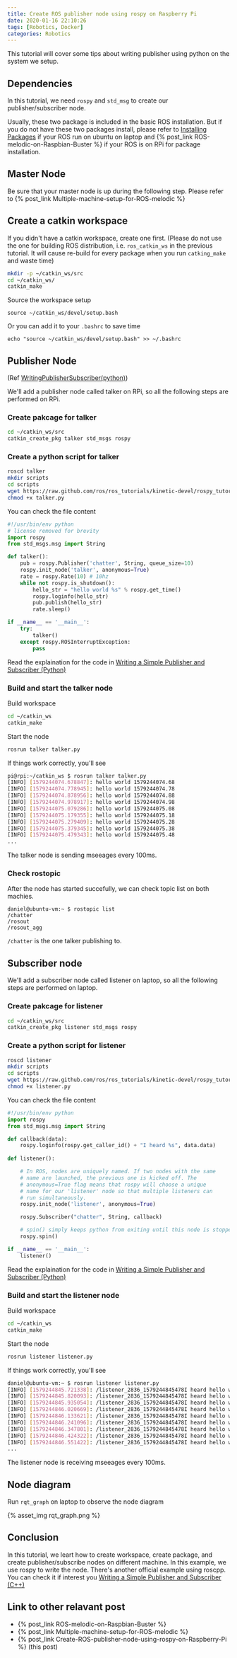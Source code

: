 ```yaml
---
title: Create ROS publisher node using rospy on Raspberry Pi
date: 2020-01-16 22:10:26
tags: [Robotics, Docker]
categories: Robotics
---
```


This tutorial will cover some tips about writing publisher using python on the system we setup.

## Dependencies

In this tutorial, we need `rospy` and `std_msg` to create our publisher/subscriber node.

Usually, these two package is included in the basic ROS installation. But if you do not have these two packages install, please refer to [Installing Packages](https://industrial-training-master.readthedocs.io/en/melodic/_source/session1/Installing-Existing-Packages.html) if your ROS run on ubuntu on laptop and {% post_link ROS-melodic-on-Raspbian-Buster %} if your ROS is on RPi for package installation.

## Master Node

Be sure that your master node is up during the following step. Please refer to {% post_link Multiple-machine-setup-for-ROS-melodic %}

## Create a catkin workspace
If you didn't have a catkin workspace, create one first. (Please do not use the one for building ROS distribution, i.e. `ros_catkin_ws` in the previous tutorial. It will cause re-build for every package when you run `catking_make` and waste time)

```sh
mkdir -p ~/catkin_ws/src
cd ~/catkin_ws/
catkin_make
```

Source the workspace setup
```
source ~/catkin_ws/devel/setup.bash
```

Or you can add it to your `.bashrc` to save time
```
echo "source ~/catkin_ws/devel/setup.bash" >> ~/.bashrc
```

## Publisher Node
(Ref [WritingPublisherSubscriber(python)](http://wiki.ros.org/ROS/Tutorials/WritingPublisherSubscriber%28python%29))

We'll add a publisher node called talker on RPi, so all the following steps are performed on RPi.

### Create pakcage for talker
```sh
cd ~/catkin_ws/src
catkin_create_pkg talker std_msgs rospy
```

### Create a python script for talker
```sh
roscd talker
mkdir scripts
cd scripts
wget https://raw.github.com/ros/ros_tutorials/kinetic-devel/rospy_tutorials/001_talker_listener/talker.py
chmod +x talker.py
```

You can check the file content
```python
#!/usr/bin/env python
# license removed for brevity
import rospy
from std_msgs.msg import String

def talker():
    pub = rospy.Publisher('chatter', String, queue_size=10)
    rospy.init_node('talker', anonymous=True)
    rate = rospy.Rate(10) # 10hz
    while not rospy.is_shutdown():
        hello_str = "hello world %s" % rospy.get_time()
        rospy.loginfo(hello_str)
        pub.publish(hello_str)
        rate.sleep()

if __name__ == '__main__':
    try:
        talker()
    except rospy.ROSInterruptException:
        pass
```

Read the explaination for the code in [Writing a Simple Publisher and Subscriber (Python)](http://wiki.ros.org/ROS/Tutorials/WritingPublisherSubscriber%28python%29)

### Build and start the talker node

Build workspace
```sh
cd ~/catkin_ws
catkin_make
```

Start the node
```sh
rosrun talker talker.py
```

If things work correctly, you'll see
```sh
pi@rpi:~/catkin_ws $ rosrun talker talker.py
[INFO] [1579244074.678847]: hello world 1579244074.68
[INFO] [1579244074.778945]: hello world 1579244074.78
[INFO] [1579244074.878956]: hello world 1579244074.88
[INFO] [1579244074.978917]: hello world 1579244074.98
[INFO] [1579244075.079286]: hello world 1579244075.08
[INFO] [1579244075.179355]: hello world 1579244075.18
[INFO] [1579244075.279409]: hello world 1579244075.28
[INFO] [1579244075.379345]: hello world 1579244075.38
[INFO] [1579244075.479343]: hello world 1579244075.48
...
```

The talker node is sending mseeages every 100ms.

### Check rostopic

After the node has started succefully, we can check topic list on both machies.
```
daniel@ubuntu-vm:~ $ rostopic list
/chatter
/rosout
/rosout_agg
```

`/chatter` is the one talker publishing to.

## Subscriber node

We'll add a subscriber node called listener on laptop, so all the following steps are performed on laptop.

### Create pakcage for listener
```sh
cd ~/catkin_ws/src
catkin_create_pkg listener std_msgs rospy
```

### Create a python script for listener
```sh
roscd listener
mkdir scripts
cd scripts
wget https://raw.github.com/ros/ros_tutorials/kinetic-devel/rospy_tutorials/001_talker_listener/listener.py
chmod +x listener.py
```

You can check the file content
```python
#!/usr/bin/env python
import rospy
from std_msgs.msg import String

def callback(data):
    rospy.loginfo(rospy.get_caller_id() + "I heard %s", data.data)
    
def listener():

    # In ROS, nodes are uniquely named. If two nodes with the same
    # name are launched, the previous one is kicked off. The
    # anonymous=True flag means that rospy will choose a unique
    # name for our 'listener' node so that multiple listeners can
    # run simultaneously.
    rospy.init_node('listener', anonymous=True)

    rospy.Subscriber("chatter", String, callback)

    # spin() simply keeps python from exiting until this node is stopped
    rospy.spin()

if __name__ == '__main__':
    listener()
```

Read the explaination for the code in [Writing a Simple Publisher and Subscriber (Python)](http://wiki.ros.org/ROS/Tutorials/WritingPublisherSubscriber%28python%29)

### Build and start the listener node

Build workspace
```sh
cd ~/catkin_ws
catkin_make
```

Start the node
```sh
rosrun listener listener.py
```

If things work correctly, you'll see
```sh
daniel@ubuntu-vm:~ $ rosrun listener listener.py
[INFO] [1579244845.721338]: /listener_2836_1579244845478I heard hello world 1579244846.14
[INFO] [1579244845.820093]: /listener_2836_1579244845478I heard hello world 1579244846.24
[INFO] [1579244845.935054]: /listener_2836_1579244845478I heard hello world 1579244846.34
[INFO] [1579244846.020669]: /listener_2836_1579244845478I heard hello world 1579244846.44
[INFO] [1579244846.133621]: /listener_2836_1579244845478I heard hello world 1579244846.54
[INFO] [1579244846.241096]: /listener_2836_1579244845478I heard hello world 1579244846.64
[INFO] [1579244846.347801]: /listener_2836_1579244845478I heard hello world 1579244846.74
[INFO] [1579244846.424322]: /listener_2836_1579244845478I heard hello world 1579244846.84
[INFO] [1579244846.551422]: /listener_2836_1579244845478I heard hello world 1579244846.94
...
```

The listener node is receiving mseeages every 100ms.

## Node diagram

Run `rqt_graph` on laptop to observe the node diagram

{% asset_img rqt_graph.png %}

## Conclusion

In this tutorial, we leart how to create workspace, create package, and create publisher/subscribe nodes on different machine. In this example, we use rospy to write the node. There's another official example using roscpp. You can check it if interest you [Writing a Simple Publisher and Subscriber (C++)
](http://wiki.ros.org/ROS/Tutorials/WritingPublisherSubscriber%28c%2B%2B%29)

## Link to other relavant post
* {% post_link ROS-melodic-on-Raspbian-Buster %}
* {% post_link Multiple-machine-setup-for-ROS-melodic %}
* {% post_link Create-ROS-publisher-node-using-rospy-on-Raspberry-Pi %} (this post)